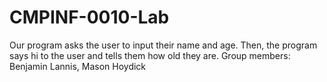 # CMPINF-0010-Lab
Our program asks the user to input their name and age. Then, the program says hi to the user and tells them how old they are.
Group members: Benjamin Lannis, Mason Hoydick

